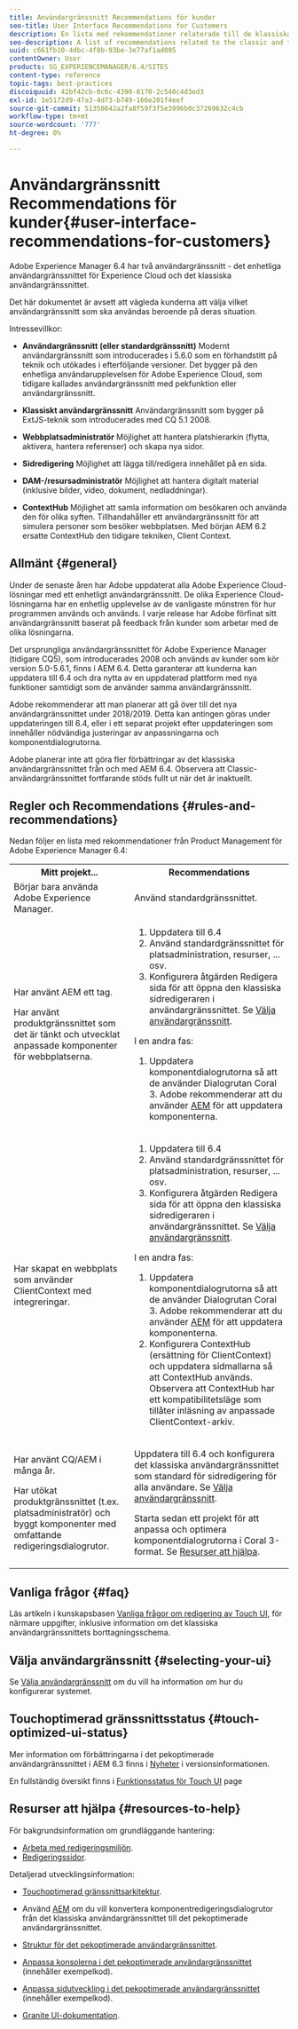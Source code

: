 ```yaml
---
title: Användargränssnitt Recommendations för kunder
seo-title: User Interface Recommendations for Customers
description: En lista med rekommendationer relaterade till de klassiska och pekoptimerade användargränssnitten.
seo-description: A list of recommendations related to the classic and touch-optimized user interfaces.
uuid: c661fb10-4dbc-4f8b-93be-3e77af1ad095
contentOwner: User
products: SG_EXPERIENCEMANAGER/6.4/SITES
content-type: reference
topic-tags: best-practices
discoiquuid: 42bf42cb-0c6c-4390-8170-2c540c4d3ed3
exl-id: 1e5172d9-47a3-4d73-b749-166e201f4eef
source-git-commit: 51358642a2fa8f59f3f5e3996b0c37269632c4cb
workflow-type: tm+mt
source-wordcount: '777'
ht-degree: 0%

---
```


# Användargränssnitt Recommendations för kunder{#user-interface-recommendations-for-customers}

Adobe Experience Manager 6.4 har två användargränssnitt - det enhetliga användargränssnittet för Experience Cloud och det klassiska användargränssnittet.

Det här dokumentet är avsett att vägleda kunderna att välja vilket användargränssnitt som ska användas beroende på deras situation.

Intressevillkor:

* **Användargränssnitt (eller standardgränssnitt)**
Modernt användargränssnitt som introducerades i 5.6.0 som en förhandstitt på teknik och utökades i efterföljande versioner. Det bygger på den enhetliga användarupplevelsen för Adobe Experience Cloud, som tidigare kallades användargränssnitt med pekfunktion eller användargränssnitt.

* **Klassiskt användargränssnitt**
Användargränssnitt som bygger på ExtJS-teknik som introducerades med CQ 5.1 2008.

* **Webbplatsadministratör**
Möjlighet att hantera platshierarkin (flytta, aktivera, hantera referenser) och skapa nya sidor.

* **Sidredigering**
Möjlighet att lägga till/redigera innehållet på en sida.

* **DAM-/resursadministratör**
Möjlighet att hantera digitalt material (inklusive bilder, video, dokument, nedladdningar).

* **ContextHub**
Möjlighet att samla information om besökaren och använda den för olika syften. Tillhandahåller ett användargränssnitt för att simulera personer som besöker webbplatsen. Med början AEM 6.2 ersatte ContextHub den tidigare tekniken, Client Context.

## Allmänt {#general}

Under de senaste åren har Adobe uppdaterat alla Adobe Experience Cloud-lösningar med ett enhetligt användargränssnitt. De olika Experience Cloud-lösningarna har en enhetlig upplevelse av de vanligaste mönstren för hur programmen används och används. I varje release har Adobe förfinat sitt användargränssnitt baserat på feedback från kunder som arbetar med de olika lösningarna.

Det ursprungliga användargränssnittet för Adobe Experience Manager (tidigare CQ5), som introducerades 2008 och används av kunder som kör version 5.0-5.6.1, finns i AEM 6.4. Detta garanterar att kunderna kan uppdatera till 6.4 och dra nytta av en uppdaterad plattform med nya funktioner samtidigt som de använder samma användargränssnitt.

Adobe rekommenderar att man planerar att gå över till det nya användargränssnittet under 2018/2019. Detta kan antingen göras under uppdateringen till 6.4, eller i ett separat projekt efter uppdateringen som innehåller nödvändiga justeringar av anpassningarna och komponentdialogrutorna.

Adobe planerar inte att göra fler förbättringar av det klassiska användargränssnittet från och med AEM 6.4. Observera att Classic-användargränssnittet fortfarande stöds fullt ut när det är inaktuellt.

## Regler och Recommendations {#rules-and-recommendations}

Nedan följer en lista med rekommendationer från Product Management för Adobe Experience Manager 6.4:

<table> 
 <tbody> 
  <tr> 
   <th>Mitt projekt...</th> 
   <th>Recommendations</th> 
  </tr> 
  <tr> 
   <td>Börjar bara använda Adobe Experience Manager.</td> 
   <td>Använd standardgränssnittet.</td> 
  </tr> 
  <tr> 
   <td><p>Har använt AEM ett tag.</p> <p>Har använt produktgränssnittet som det är tänkt och utvecklat anpassade komponenter för webbplatserna.<br /> </p> </td> 
   <td> 
    <ol> 
     <li>Uppdatera till 6.4</li> 
     <li>Använd standardgränssnittet för platsadministration, resurser, ... osv.<br /> </li> 
     <li>Konfigurera åtgärden Redigera sida för att öppna den klassiska sidredigeraren i användargränssnittet. Se <a href="#selecting-your-ui">Välja användargränssnitt</a>.</li> 
    </ol> <p>I en andra fas:</p> 
    <ol> 
     <li>Uppdatera komponentdialogrutorna så att de använder Dialogrutan Coral 3. Adobe rekommenderar att du använder <a href="/help/sites-developing/modernization-tools.md">AEM</a> för att uppdatera komponenterna.</li> 
    </ol> </td> 
  </tr> 
  <tr> 
   <td>Har skapat en webbplats som använder ClientContext med integreringar.<br /> </td> 
   <td> 
    <ol> 
     <li>Uppdatera till 6.4</li> 
     <li>Använd standardgränssnittet för platsadministration, resurser, ... osv.</li> 
     <li>Konfigurera åtgärden Redigera sida för att öppna den klassiska sidredigeraren i användargränssnittet. Se <a href="#selecting-your-ui">Välja användargränssnitt</a>.</li> 
    </ol> <p>I en andra fas:</p> 
    <ol> 
     <li>Uppdatera komponentdialogrutorna så att de använder Dialogrutan Coral 3. Adobe rekommenderar att du använder <a href="/help/sites-developing/modernization-tools.md">AEM</a> för att uppdatera komponenterna.</li> 
     <li>Konfigurera ContextHub (ersättning för ClientContext) och uppdatera sidmallarna så att ContextHub används. Observera att ContextHub har ett kompatibilitetsläge som tillåter inläsning av anpassade ClientContext-arkiv.</li> 
    </ol> </td> 
  </tr> 
  <tr> 
   <td><p>Har använt CQ/AEM i många år.</p> <p>Har utökat produktgränssnittet (t.ex. platsadministratör) och byggt komponenter med omfattande redigeringsdialogrutor.</p> </td> 
   <td><p>Uppdatera till 6.4 och konfigurera det klassiska användargränssnittet som standard för sidredigering för alla användare. Se <a href="#selecting-your-ui">Välja användargränssnitt</a>.</p> <p>Starta sedan ett projekt för att anpassa och optimera komponentdialogrutorna i Coral 3-format. Se <a href="#resources-to-help">Resurser att hjälpa</a>.<br /> </p> </td> 
  </tr> 
 </tbody> 
</table>

## Vanliga frågor {#faq}

Läs artikeln i kunskapsbasen [Vanliga frågor om redigering av Touch UI](https://helpx.adobe.com/experience-manager/kb/index/touchui_faq.html), för närmare uppgifter, inklusive information om det klassiska användargränssnittets borttagningsschema.

## Välja användargränssnitt {#selecting-your-ui}

Se [Välja användargränssnitt](/help/sites-authoring/select-ui.md) om du vill ha information om hur du konfigurerar systemet.

## Touchoptimerad gränssnittsstatus {#touch-optimized-ui-status}

Mer information om förbättringarna i det pekoptimerade användargränssnittet i AEM 6.3 finns i [Nyheter](/help/release-notes/release-notes.md#what-s-new) i versionsinformationen.

En fullständig översikt finns i [Funktionsstatus för Touch UI](/help/release-notes/touch-ui-features-status.md) page

## Resurser att hjälpa {#resources-to-help}

För bakgrundsinformation om grundläggande hantering:

* [Arbeta med redigeringsmiljön](/help/sites-authoring/home.md).
* [Redigeringssidor](/help/sites-authoring/author-environment-tools.md).

Detaljerad utvecklingsinformation:

* [Touchoptimerad gränssnittsarkitektur](/help/sites-developing/touch-ui-concepts.md).
* Använd [AEM](/help/sites-developing/modernization-tools.md) om du vill konvertera komponentredigeringsdialogrutor från det klassiska användargränssnittet till det pekoptimerade användargränssnittet.

* [Struktur för det pekoptimerade användargränssnittet](/help/sites-developing/touch-ui-structure.md).

* [Anpassa konsolerna i det pekoptimerade användargränssnittet](/help/sites-developing/customizing-consoles-touch.md) (innehåller exempelkod).

* [Anpassa sidutveckling i det pekoptimerade användargränssnittet](/help/sites-developing/customizing-page-authoring-touch.md) (innehåller exempelkod).

* [Granite UI-dokumentation](https://helpx.adobe.com/experience-manager/6-4/sites/developing/using/reference-materials/granite-ui/api/index.html).
